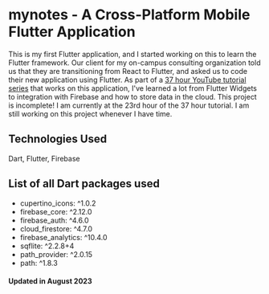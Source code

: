 # mynotes - A Cross-Platform Mobile Flutter Application

This is my first Flutter application, and I started working on this to learn the Flutter framework. Our client for my on-campus consulting organization told us that they are transitioning from React to Flutter, and asked us to code their new application using Flutter. As part of a [37 hour YouTube tutorial series](https://www.youtube.com/watch?v=VPvVD8t02U8&t&ab_channel=freeCodeCamp.org) that works on this application, I've learned a lot from Flutter Widgets to integration with Firebase and how to store data in the cloud.  This project is incomplete! I am currently at the 23rd hour of the 37 hour tutorial. I am still working on this project whenever I have time.

## Technologies Used
Dart, Flutter, Firebase

## List of all Dart packages used
* cupertino_icons: ^1.0.2
* firebase_core: ^2.12.0
* firebase_auth: ^4.6.0
* cloud_firestore: ^4.7.0
* firebase_analytics: ^10.4.0
* sqflite: ^2.2.8+4
* path_provider: ^2.0.15
* path: ^1.8.3

#### Updated in August 2023
